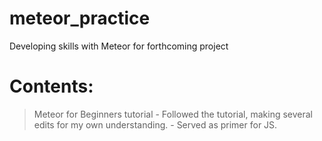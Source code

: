 # meteor_practice


Developing skills with Meteor for forthcoming project

# Contents:

> Meteor for Beginners tutorial
    - Followed the tutorial, making several edits for my own understanding.
    - Served as primer for JS.
